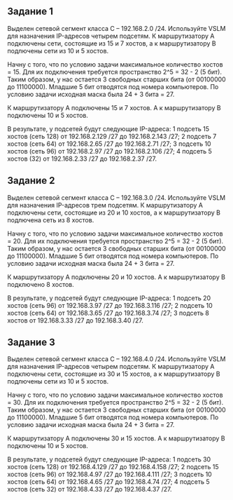 ## Задание 1

Выделен сетевой сегмент класса C – 192.168.2.0 /24. Используйте VSLM для назначения IP-адресов четырем подсетям. К маршрутизатору A подключены сети, состоящие из 15 и 7 хостов, а к маршрутизатору B подлючены сети из 10 и 5 хостов.

Начну с того, что по условию задачи максимальное количество хостов = 15. Для их подключения требуется пространство 2^5 = 32 - 2 (5 бит).
Таким образом, у нас остается 3 свободных старших бита (от 00100000 до 11100000). Младшие 5 бит отводятся под номера компьютеров.
По условию задачи исходная маска была 24 + 3 бита = 27.

К маршрутизатору A подключены 15 и 7 хостов. А к маршрутизатору B подключены 10 и 5 хостов.

В результате, у подсетей будут следующие IP-адреса:
1 подсеть 15 хостов (сеть 128) от 192.168.2.129 /27 до 192.168.2.143 /27;
2 подсеть 7 хостов (сеть 64) от 192.168.2.65 /27 до 192.168.2.71 /27;
3 подсеть 10 хостов (сеть 96) от 192.168.2.97 /27 до 192.168.2.106 /27;
4 подсеть 5 хостов (32) от 192.168.2.33 /27 до 192.168.2.37 /27.

## Задание 2

Выделен сетевой сегмент класса C – 192.168.3.0 /24. Используйте VSLM для назначения IP-адресов трем подсетям. К маршрутизатору A подключены сети, состоящие из 20 и 10 хостов, а к маршрутизатору B подлючена сеть из 8 хостов.

Начну с того, что по условию задачи максимальное количество хостов = 20. Для их подключения требуется пространство 2^5 = 32 - 2 (5 бит).
Таким образом, у нас остается 3 свободных старших бита (от 00100000 до 11100000). Младшие 5 бит отводятся под номера компьютеров.
По условию задачи исходная маска была 24 + 3 бита = 27.

К маршрутизатору A подключены 20 и 10 хостов. А к маршрутизатору B подключено 8 хостов.

В результате, у подсетей будут следующие IP-адреса:
1 подсеть 20 хостов (сеть 96) от 192.168.3.97 /27 до 192.168.3.116 /27;
2 подсеть 10 хостов (сеть 64) от 192.168.3.65 /27 до 192.168.3.74 /27;
3 подсеть 8 хостов от 192.168.3.33 /27 до 192.168.3.40 /27.

## Задание 3

Выделен сетевой сегмент класса C – 192.168.4.0 /24. Используйте VSLM для назначения IP-адресов четырем подсетям. К маршрутизатору A подключены сети, состоящие из 30 и 15 хостов, а к маршрутизатору B подлючены сети из 10 и 5 хостов.

Начну с того, что по условию задачи максимальное количество хостов = 30. Для их подключения требуется пространство 2^5 = 32 - 2 (5 бит).
Таким образом, у нас остается 3 свободных старших бита (от 00100000 до 11100000). Младшие 5 бит отводятся под номера компьютеров.
По условию задачи исходная маска была 24 + 3 бита = 27.

К маршрутизатору A подключены 30 и 15 хостов. А к маршрутизатору B подключены 10 и 5 хостов.

В результате, у подсетей будут следующие IP-адреса:
1 подсеть 30 хостов (сеть 128) от 192.168.4.129 /27 до 192.168.4.158 /27;
2 подсеть 15 хостов (сеть 96) от 192.168.4.97 /27 до 192.168.4.111 /27;
3 подсеть 10 хостов (сеть 64) от 192.168.4.65 /27 до 192.168.4.74 /27;
4 подсеть 5 хостов (сеть 32) от 192.168.4.33 /27 до 192.168.4.37 /27.
